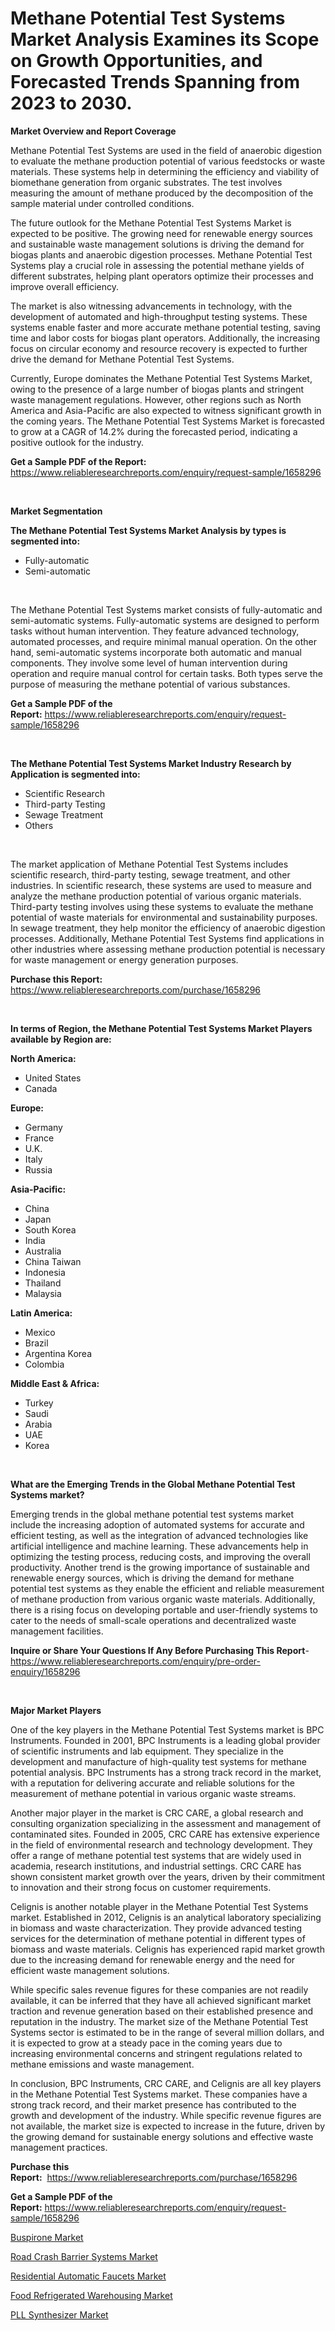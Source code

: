 <p><h1>Methane Potential Test Systems Market Analysis Examines its Scope on Growth Opportunities, and Forecasted Trends Spanning from 2023 to 2030.</h1></p><p><strong>Market Overview and Report Coverage</strong></p>
<p><p>Methane Potential Test Systems are used in the field of anaerobic digestion to evaluate the methane production potential of various feedstocks or waste materials. These systems help in determining the efficiency and viability of biomethane generation from organic substrates. The test involves measuring the amount of methane produced by the decomposition of the sample material under controlled conditions.</p><p>The future outlook for the Methane Potential Test Systems Market is expected to be positive. The growing need for renewable energy sources and sustainable waste management solutions is driving the demand for biogas plants and anaerobic digestion processes. Methane Potential Test Systems play a crucial role in assessing the potential methane yields of different substrates, helping plant operators optimize their processes and improve overall efficiency.</p><p>The market is also witnessing advancements in technology, with the development of automated and high-throughput testing systems. These systems enable faster and more accurate methane potential testing, saving time and labor costs for biogas plant operators. Additionally, the increasing focus on circular economy and resource recovery is expected to further drive the demand for Methane Potential Test Systems.</p><p>Currently, Europe dominates the Methane Potential Test Systems Market, owing to the presence of a large number of biogas plants and stringent waste management regulations. However, other regions such as North America and Asia-Pacific are also expected to witness significant growth in the coming years. The Methane Potential Test Systems Market is forecasted to grow at a CAGR of 14.2% during the forecasted period, indicating a positive outlook for the industry.</p></p>
<p><strong>Get a Sample PDF of the Report:</strong> <a href="https://www.reliableresearchreports.com/enquiry/request-sample/1658296">https://www.reliableresearchreports.com/enquiry/request-sample/1658296</a></p>
<p>&nbsp;</p>
<p><strong>Market Segmentation</strong></p>
<p><strong>The Methane Potential Test Systems Market Analysis by types is segmented into:</strong></p>
<p><ul><li>Fully-automatic</li><li>Semi-automatic</li></ul></p>
<p>&nbsp;</p>
<p><p>The Methane Potential Test Systems market consists of fully-automatic and semi-automatic systems. Fully-automatic systems are designed to perform tasks without human intervention. They feature advanced technology, automated processes, and require minimal manual operation. On the other hand, semi-automatic systems incorporate both automatic and manual components. They involve some level of human intervention during operation and require manual control for certain tasks. Both types serve the purpose of measuring the methane potential of various substances.</p></p>
<p><strong>Get a Sample PDF of the Report:</strong>&nbsp;<a href="https://www.reliableresearchreports.com/enquiry/request-sample/1658296">https://www.reliableresearchreports.com/enquiry/request-sample/1658296</a></p>
<p>&nbsp;</p>
<p><strong>The Methane Potential Test Systems Market Industry Research by Application is segmented into:</strong></p>
<p><ul><li>Scientific Research</li><li>Third-party Testing</li><li>Sewage Treatment</li><li>Others</li></ul></p>
<p>&nbsp;</p>
<p><p>The market application of Methane Potential Test Systems includes scientific research, third-party testing, sewage treatment, and other industries. In scientific research, these systems are used to measure and analyze the methane production potential of various organic materials. Third-party testing involves using these systems to evaluate the methane potential of waste materials for environmental and sustainability purposes. In sewage treatment, they help monitor the efficiency of anaerobic digestion processes. Additionally, Methane Potential Test Systems find applications in other industries where assessing methane production potential is necessary for waste management or energy generation purposes.</p></p>
<p><strong>Purchase this Report:</strong>&nbsp; <a href="https://www.reliableresearchreports.com/purchase/1658296">https://www.reliableresearchreports.com/purchase/1658296</a></p>
<p>&nbsp;</p>
<p><strong>In terms of Region, the Methane Potential Test Systems Market Players available by Region are:</strong></p>
<p>
    <p> <strong> North America: </strong>
        <ul>
            <li>United States</li>
            <li>Canada</li>
        </ul>
        </p> 
    <p> <strong> Europe: </strong>
        <ul>
            <li>Germany</li>
            <li>France</li>
            <li>U.K.</li>
            <li>Italy</li>
            <li>Russia</li>
        </ul>
        </p> 
    <p> <strong> Asia-Pacific: </strong>
        <ul>
            <li>China</li>
            <li>Japan</li>
            <li>South Korea</li>
            <li>India</li>
            <li>Australia</li>
            <li>China Taiwan</li>
            <li>Indonesia</li>
            <li>Thailand</li>
            <li>Malaysia</li>
        </ul>
        </p> 
    <p> <strong> Latin America: </strong>
        <ul>
            <li>Mexico</li>
            <li>Brazil</li>
            <li>Argentina Korea</li>
            <li>Colombia</li>
        </ul>
        </p> 
    <p> <strong> Middle East & Africa: </strong>
        <ul>
            <li>Turkey</li>
            <li>Saudi</li>
            <li>Arabia</li>
            <li>UAE</li>
            <li>Korea</li>
        </ul>
    </p>
    </p>
<p>&nbsp;</p>
<p><strong>What are the Emerging Trends in the Global Methane Potential Test Systems market?</strong></p>
<p><p>Emerging trends in the global methane potential test systems market include the increasing adoption of automated systems for accurate and efficient testing, as well as the integration of advanced technologies like artificial intelligence and machine learning. These advancements help in optimizing the testing process, reducing costs, and improving the overall productivity. Another trend is the growing importance of sustainable and renewable energy sources, which is driving the demand for methane potential test systems as they enable the efficient and reliable measurement of methane production from various organic waste materials. Additionally, there is a rising focus on developing portable and user-friendly systems to cater to the needs of small-scale operations and decentralized waste management facilities.</p></p>
<p><strong>Inquire or Share Your Questions If Any Before Purchasing This Report</strong>- <a href="https://www.reliableresearchreports.com/enquiry/pre-order-enquiry/1658296">https://www.reliableresearchreports.com/enquiry/pre-order-enquiry/1658296</a></p>
<p>&nbsp;</p>
<p><strong>Major Market Players</strong></p>
<p><p>One of the key players in the Methane Potential Test Systems market is BPC Instruments. Founded in 2001, BPC Instruments is a leading global provider of scientific instruments and lab equipment. They specialize in the development and manufacture of high-quality test systems for methane potential analysis. BPC Instruments has a strong track record in the market, with a reputation for delivering accurate and reliable solutions for the measurement of methane potential in various organic waste streams.</p><p>Another major player in the market is CRC CARE, a global research and consulting organization specializing in the assessment and management of contaminated sites. Founded in 2005, CRC CARE has extensive experience in the field of environmental research and technology development. They offer a range of methane potential test systems that are widely used in academia, research institutions, and industrial settings. CRC CARE has shown consistent market growth over the years, driven by their commitment to innovation and their strong focus on customer requirements.</p><p>Celignis is another notable player in the Methane Potential Test Systems market. Established in 2012, Celignis is an analytical laboratory specializing in biomass and waste characterization. They provide advanced testing services for the determination of methane potential in different types of biomass and waste materials. Celignis has experienced rapid market growth due to the increasing demand for renewable energy and the need for efficient waste management solutions.</p><p>While specific sales revenue figures for these companies are not readily available, it can be inferred that they have all achieved significant market traction and revenue generation based on their established presence and reputation in the industry. The market size of the Methane Potential Test Systems sector is estimated to be in the range of several million dollars, and it is expected to grow at a steady pace in the coming years due to increasing environmental concerns and stringent regulations related to methane emissions and waste management.</p><p>In conclusion, BPC Instruments, CRC CARE, and Celignis are all key players in the Methane Potential Test Systems market. These companies have a strong track record, and their market presence has contributed to the growth and development of the industry. While specific revenue figures are not available, the market size is expected to increase in the future, driven by the growing demand for sustainable energy solutions and effective waste management practices.</p></p>
<p><strong>Purchase this Report:</strong>&nbsp;&nbsp;<a href="https://www.reliableresearchreports.com/purchase/1658296">https://www.reliableresearchreports.com/purchase/1658296</a></p>
<p></p>
<p><strong>Get a Sample PDF of the Report:</strong>&nbsp;<a href="https://www.reliableresearchreports.com/enquiry/request-sample/1658296">https://www.reliableresearchreports.com/enquiry/request-sample/1658296</a></p>
<p><p><a href="https://medium.com/@noewwade60/buspirone-market-furnishes-information-on-market-share-market-trends-and-market-growth-52bbeb2353c9">Buspirone Market</a></p><p><a href="https://www.linkedin.com/pulse/road-crash-barrier-systems-market-research-report-provides/">Road Crash Barrier Systems Market</a></p><p><a href="https://www.linkedin.com/pulse/residential-automatic-faucets-market-research-report-provides/">Residential Automatic Faucets Market</a></p><p><a href="https://www.linkedin.com/pulse/food-refrigerated-warehousing-market-size-2023-2030-global/">Food Refrigerated Warehousing Market</a></p><p><a href="https://medium.com/@jenniferwhite656/pll-synthesizer-market-size-growth-forecast-2023-2030-4cb7433afe07">PLL Synthesizer Market</a></p></p>